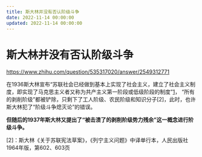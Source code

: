 ```yaml
---
title: 斯大林并没有否认阶级斗争
date: 2022-11-14 00:00:00
updated: 2022-11-14 00:00:00
---
```


# 斯大林并没有否认阶级斗争

https://www.zhihu.com/question/535317020/answer/2549312771

在1936斯大林宣布“苏联社会已经做到基本上实现了社会主义，建立了社会主义制度，即实现了马克思主义者又称为共产主义第一阶段或低级阶段的制度”[1]，
“所有的剥削阶级”都被铲除，只剩下了工人阶级、农民阶级和知识分子[2]，此时，也许斯大林犯了“阶级斗争熄灭论”的错误。

**但随后的1937年斯大林又提出了“被击溃了的剥削阶级势力残余”这一概念进行阶级斗争。**

[1]: 斯大林《关于苏联宪法草案》，《列宁主义问题》中译单行本，人民出版社1964年版，第607页**

[2]：斯大林《关于苏联宪法草案》，《列宁主义问题》中译单行本，人民出版社1964年版，第602、603页
